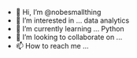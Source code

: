 - 👋 Hi, I’m @nobesmallthing
- 👀 I’m interested in ... data analytics
- 🌱 I’m currently learning ... Python
- 💞️ I’m looking to collaborate on ... 
- 📫 How to reach me ...

<!---
nobesmallthing/nobesmallthing is a ✨ special ✨ repository because its `README.md` (this file) appears on your GitHub profile.
You can click the Preview link to take a look at your changes.
--->
